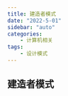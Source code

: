 ```yaml
---
title: 建造者模式
date: "2022-5-01"
sidebar: "auto"
categories:
    - 计算机相关
tags:
    - 设计模式
---
```


## 建造者模式